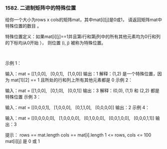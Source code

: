 ### 1582. 二进制矩阵中的特殊位置

给你一个大小为rows x cols的矩阵mat，其中mat[i][j]是0或1，
请返回矩阵mat中特殊位置的数目 。

特殊位置定义：如果mat[i][j]==1并且第i行和第j列中的所有其他元素均为0行和列的下标均从0开始 ），
则位置 (i, j) 被称为特殊位置。

 

示例 1：

输入：mat = [[1,0,0],
            [0,0,1],
            [1,0,0]]
输出：1
解释：(1,2) 是一个特殊位置，因为 mat[1][2] == 1 且所处的行和列上所有其他元素都是 0
示例 2：

输入：mat = [[1,0,0],
            [0,1,0],
            [0,0,1]]
输出：3
解释：(0,0), (1,1) 和 (2,2) 都是特殊位置
示例 3：

输入：mat = [[0,0,0,1],
            [1,0,0,0],
            [0,1,1,0],
            [0,0,0,0]]
输出：2
示例 4：

输入：mat = [[0,0,0,0,0],
            [1,0,0,0,0],
            [0,1,0,0,0],
            [0,0,1,0,0],
            [0,0,0,1,1]]
输出：3
 

提示：
rows == mat.length
cols == mat[i].length
1 <= rows, cols <= 100
mat[i][j] 是 0 或 1

